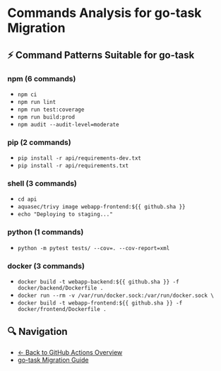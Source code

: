 # Commands Analysis for go-task Migration

## ⚡ Command Patterns Suitable for go-task

### npm (6 commands)

- `npm ci`
- `npm run lint`
- `npm run test:coverage`
- `npm run build:prod`
- `npm audit --audit-level=moderate`

### pip (2 commands)

- `pip install -r api/requirements-dev.txt`
- `pip install -r api/requirements.txt`

### shell (3 commands)

- `cd api`
- `aquasec/trivy image webapp-frontend:${{ github.sha }}`
- `echo "Deploying to staging..."`

### python (1 commands)

- `python -m pytest tests/ --cov=. --cov-report=xml`

### docker (3 commands)

- `docker build -t webapp-backend:${{ github.sha }} -f docker/backend/Dockerfile .`
- `docker run --rm -v /var/run/docker.sock:/var/run/docker.sock \`
- `docker build -t webapp-frontend:${{ github.sha }} -f docker/frontend/Dockerfile .`


## 🔍 Navigation

- [← Back to GitHub Actions Overview](../README.md)
- [go-task Migration Guide](go-task-migration.md)
